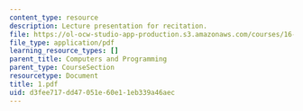```yaml
---
content_type: resource
description: Lecture presentation for recitation.
file: https://ol-ocw-studio-app-production.s3.amazonaws.com/courses/16-01-unified-engineering-i-ii-iii-iv-fall-2005-spring-2006/d3fee717dd47051e60e11eb339a46aec_1.pdf
file_type: application/pdf
learning_resource_types: []
parent_title: Computers and Programming
parent_type: CourseSection
resourcetype: Document
title: 1.pdf
uid: d3fee717-dd47-051e-60e1-1eb339a46aec
---
```

